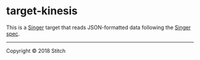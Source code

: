 # target-kinesis

This is a [Singer](https://singer.io) target that reads JSON-formatted data
following the [Singer spec](https://github.com/singer-io/getting-started/blob/master/SPEC.md).


---

Copyright &copy; 2018 Stitch
